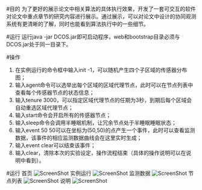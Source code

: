 #目的
为了更好的展示论文中相关算法的具体执行效果，开发了一套可交互的软件对论文中重点章节的研究内容进行展示。通过展示，可以对论文中设计的协同观测系统有更清晰的了解，同时也能看到算法执行中的一些细节。

#运行
运行java -jar DCOS.jar即可启动程序，web和bootstrap目录必须与DCOS.jar处于同一目录下。

#操作
1. 在实例运行的命令框中输入init -1，可以随机产生四个子区域的传感器分布图；
2. 输入agent命令可以选举出每个区域的区域代理节点，此时可以在节点列表中查看每个传感器节点的状态信息；
3. 输入tenure 3000，可以指定区域代理节点的任期为3秒，到期后每个区域会自动重选区域代理节点；
4. 输入start命令会开启所有的传感器节点；
5. 输入sleep命令会调用半睡眠机制，让冗余节点处于半睡眠睡眠状态；
6. 输入event 50 50可以在坐标为(50,50)的点产生一个事件，此时可以查看监测数据，该事件的相应监测数据曲线会在这里实时生成；
7. 输入event clear可以结束该事件；
8. 输入clear，清除本次的实验设定，操作流程结束（具体的操作说明可以在说明中看到）。

#运行
首页
![ScreenShot](https://raw.github.com/buaastorm/DCOS/master/example/1.png)
实例运行
![ScreenShot](https://raw.github.com/buaastorm/DCOS/master/example/2.png)
监测数据
![ScreenShot](https://raw.github.com/buaastorm/DCOS/master/example/3.png)
节点列表
![ScreenShot](https://raw.github.com/buaastorm/DCOS/master/example/4.png)
说明
![ScreenShot](https://raw.github.com/buaastorm/DCOS/master/example/5.png)
